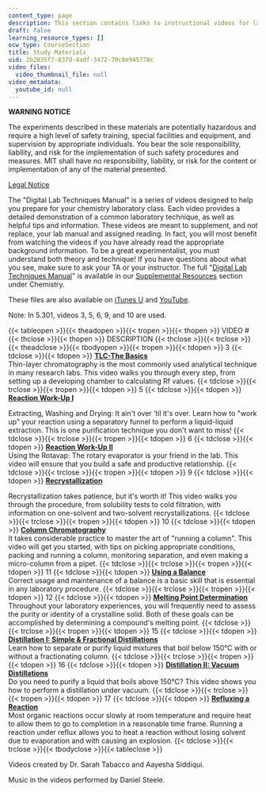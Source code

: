 ```yaml
---
content_type: page
description: This section contains links to instructional videos for laboratory techniques.
draft: false
learning_resource_types: []
ocw_type: CourseSection
title: Study Materials
uid: 2b2835f7-837d-4adf-3472-70c8e945778c
video_files:
  video_thumbnail_file: null
video_metadata:
  youtube_id: null
---
```

**WARNING NOTICE**

The experiments described in these materials are potentially hazardous and require a high level of safety training, special facilities and equipment, and supervision by appropriate individuals. You bear the sole responsibility, liability, and risk for the implementation of such safety procedures and measures. MIT shall have no responsibility, liability, or risk for the content or implementation of any of the material presented.

[Legal Notice](/terms/)

The "Digital Lab Techniques Manual" is a series of videos designed to help you prepare for your chemistry laboratory class. Each video provides a detailed demonstration of a common laboratory technique, as well as helpful tips and information. These videos are meant to supplement, and not replace, your lab manual and assigned reading. In fact, you will most benefit from watching the videos if you have already read the appropriate background information. To be a great experimentalist, you must understand both theory and technique! If you have questions about what you see, make sure to ask your TA or your instructor. The full "[Digital Lab Techniques Manual](/courses/res-5-0001-digital-lab-techniques-manual-spring-2007)" is available in our [Supplemental Resources](./resolveuid/461f831cc670b59848f89b47033975ef) section under Chemistry.

These files are also available on [iTunes U](http://itunes.apple.com/WebObjects/MZStore.woa/wa/viewPodcast?id=341596954) and [YouTube](http://youtube.com/view_play_list?p=B208D0FA80AD438F).

Note: In 5.301, videos 3, 5, 6, 9, and 10 are used.

{{< tableopen >}}{{< theadopen >}}{{< tropen >}}{{< thopen >}}
VIDEO #
{{< thclose >}}{{< thopen >}}
DESCRIPTION
{{< thclose >}}{{< trclose >}}{{< theadclose >}}{{< tbodyopen >}}{{< tropen >}}{{< tdopen >}}
3
{{< tdclose >}}{{< tdopen >}}
[**TLC-The Basics**](/courses/res-5-0001-digital-lab-techniques-manual-spring-2007/resources/tlc-the-basics)   
Thin-layer chromatography is the most commonly used analytical technique in many research labs. This video walks you through every step, from setting up a developing chamber to calculating Rf values.
{{< tdclose >}}{{< trclose >}}{{< tropen >}}{{< tdopen >}}
5
{{< tdclose >}}{{< tdopen >}}
[**Reaction Work-Up I**](/courses/res-5-0001-digital-lab-techniques-manual-spring-2007/resources/reaction-work-up-i) 

  
Extracting, Washing and Drying: It ain't over ‘til it's over. Learn how to "work up" your reaction using a separatory funnel to perform a liquid-liquid extraction. This is one purification technique you don't want to miss!
{{< tdclose >}}{{< trclose >}}{{< tropen >}}{{< tdopen >}}
6
{{< tdclose >}}{{< tdopen >}}
[**Reaction Work-Up II**](/courses/res-5-0001-digital-lab-techniques-manual-spring-2007/resources/reaction-work-up-ii)   
Using the Rotavap: The rotary evaporator is your friend in the lab. This video will ensure that you build a safe and productive relationship.
{{< tdclose >}}{{< trclose >}}{{< tropen >}}{{< tdopen >}}
9
{{< tdclose >}}{{< tdopen >}}
[**Recrystallization**](/courses/res-5-0001-digital-lab-techniques-manual-spring-2007/resources/recrystallization) 

  
Recrystallization takes patience, but it's worth it! This video walks you through the procedure, from solubility tests to cold filtration, with information on one-solvent and two-solvent recrystallizations.
{{< tdclose >}}{{< trclose >}}{{< tropen >}}{{< tdopen >}}
10
{{< tdclose >}}{{< tdopen >}}
[**Column Chromatography**](/courses/res-5-0001-digital-lab-techniques-manual-spring-2007/resources/column-chromatography)   
It takes considerable practice to master the art of "running a column". This video will get you started, with tips on picking appropriate conditions, packing and running a column, monitoring separation, and even making a micro-column from a pipet.
{{< tdclose >}}{{< trclose >}}{{< tropen >}}{{< tdopen >}}
11
{{< tdclose >}}{{< tdopen >}}
[**Using a Balance**](/courses/res-5-0001-digital-lab-techniques-manual-spring-2007/resources/using-a-balance)   
Correct usage and maintenance of a balance is a basic skill that is essential in any laboratory procedure.
{{< tdclose >}}{{< trclose >}}{{< tropen >}}{{< tdopen >}}
12
{{< tdclose >}}{{< tdopen >}}
[**Melting Point Determination**](/courses/res-5-0001-digital-lab-techniques-manual-spring-2007/resources/melting-point-determination)   
Throughout your laboratory experiences, you will frequently need to assess the purity or identity of a crystalline solid. Both of these goals can be accomplished by determining a compound's melting point.
{{< tdclose >}}{{< trclose >}}{{< tropen >}}{{< tdopen >}}
15
{{< tdclose >}}{{< tdopen >}}
[**Distillation I: Simple & Fractional Distillations**](/courses/res-5-0001-digital-lab-techniques-manual-spring-2007/resources/distillation-i-simple-fractional-distillations)   
Learn how to separate or purify liquid mixtures that boil below 150°C with or without a fractionating column.
{{< tdclose >}}{{< trclose >}}{{< tropen >}}{{< tdopen >}}
16
{{< tdclose >}}{{< tdopen >}}
[**Distillation II: Vacuum Distillations**](/courses/res-5-0001-digital-lab-techniques-manual-spring-2007/resources/distillation-ii-vacuum-distillations)   
Do you need to purify a liquid that boils above 150°C? This video shows you how to perform a distillation under vacuum.
{{< tdclose >}}{{< trclose >}}{{< tropen >}}{{< tdopen >}}
17
{{< tdclose >}}{{< tdopen >}}
[**Refluxing a Reaction**](/courses/res-5-0001-digital-lab-techniques-manual-spring-2007/resources/refluxing-a-reaction)   
Most organic reactions occur slowly at room temperature and require heat to allow them to go to completion in a reasonable time frame. Running a reaction under reflux allows you to heat a reaction without losing solvent due to evaporation and with causing an explosion.
{{< tdclose >}}{{< trclose >}}{{< tbodyclose >}}{{< tableclose >}}

Videos created by Dr. Sarah Tabacco and Aayesha Siddiqui.

Music in the videos performed by Daniel Steele.